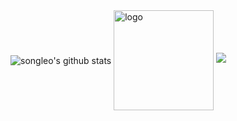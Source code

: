<img align="center" src="https://github-readme-stats.vercel.app/api?username=songleo&show_icons=true&theme=vue" alt="songleo's github stats" />
<img src="https://github-profile-trophy.vercel.app/?username=songleo&theme=flat&column=7&margin-w=10" alt="logo" height="160" align="center" />
<img src="https://github-readme-stats.vercel.app/api?username=songleo&theme=flag-india&hide_title=true&v=2">
